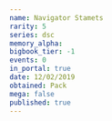 ```yaml
---
name: Navigator Stamets
rarity: 5
series: dsc
memory_alpha:
bigbook_tier: -1
events: 0
in_portal: true
date: 12/02/2019
obtained: Pack
mega: false
published: true
---
```



